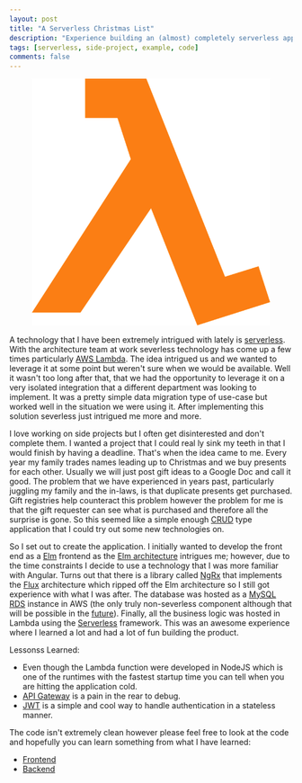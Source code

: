 ```yaml
---
layout: post
title: "A Serverless Christmas List"
description: "Experience building an (almost) completely serverless application and lessons learned."
tags: [serverless, side-project, example, code]
comments: false
---
```


<figure>
    <img src="/images/lambda.png" alt="">
</figure>

A technology that I have been extremely intrigued with lately is [serverless](https://en.wikipedia.org/wiki/Serverless_computing).  With the architecture team at work severless technology has come up a few times particularly [AWS Lambda](https://aws.amazon.com/lambda/). The idea intrigued us and we wanted to leverage it at some point but weren't sure when we would be available. Well it wasn't too long after that, that we had the opportunity to leverage it on a very isolated integration that a different department was looking to implement. It was a pretty simple data migration type of use-case but worked well in the situation we were using it. After implementing this solution severless just intrigued me more and more. 

I love working on side projects but I often get disinterested and don't complete them. I wanted a project that I could real ly sink my teeth in that I would finish by having a deadline. That's when the idea came to me. Every year my family trades names leading up to Christmas and we buy presents for each other. Usually we will just post gift ideas to a Google Doc and call it good. The problem that we have experienced in years past, particularly juggling my family and the in-laws, is that duplicate presents get purchased. Gift registries help counteract this problem however the problem for me is that the gift requester can see what is purchased and therefore all the surprise is gone. So this seemed like a simple enough [CRUD](https://en.wikipedia.org/wiki/Create,_read,_update_and_delete) type application that I could try out some new technologies on. 

So I set out to create the application. I initially wanted to develop the front end as a [Elm](http://elm-lang.org/) frontend as the [Elm architecture](https://guide.elm-lang.org/architecture/) intrigues me; however, due to the time constraints I decide to use a technology that I was more familiar with Angular. Turns out that there is a library called [NgRx](https://github.com/ngrx/store) that implements the [Flux](https://facebook.github.io/flux/) architecture which ripped off the Elm architecture so I still got experience with what I was after. The database was hosted as a [MySQL RDS](http://docs.aws.amazon.com/AmazonRDS/latest/UserGuide/CHAP_MySQL.html) instance in AWS (the only truly non-severless component although that will be possible in the [future](https://aws.amazon.com/rds/aurora/serverless/)). Finally, all the business logic was hosted in Lambda using the [Serverless](https://serverless.com/)  framework. This was an awesome experience where I learned a lot and had a lot of fun building the product. 

Lessonss Learned: 
* Even though the Lambda function were developed in NodeJS which is one of the runtimes with the fastest startup time you can tell when you are hitting the application cold. 
* [API Gateway](https://aws.amazon.com/api-gateway/) is a pain in the rear to debug.
* [JWT](https://jwt.io/) is a simple and cool way to handle authentication in a stateless manner.

The code isn't extremely clean however please feel free to look at the code and hopefully you can learn something from what I have learned:

* [Frontend](https://github.com/kylec32/christmas-list-frontend)
* [Backend](https://github.com/kylec32/christmas-list-backend)